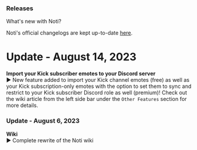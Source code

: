 ### Releases
What's new with Noti?  

Noti's official changelogs are kept up-to-date [here](https://discord.com/channels/716792756315357235/747859932220751894).

# Update - August 14, 2023
**Import your Kick subscriber emotes to your Discord server** \
► New feature added to import your Kick channel emotes (free) as well as your Kick subscription-only emotes with the option to set them to sync and restrict to your Kick subscriber Discord role as well (premium)! Check out the wiki article from the left side bar under the `Other Features` section for more details.


### Update - August 6, 2023
**Wiki** \
► Complete rewrite of the Noti wiki
